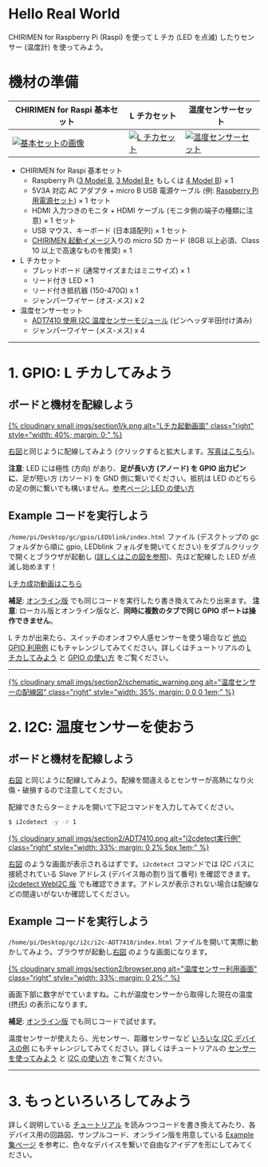 
# Hello Real World

CHIRIMEN for Raspberry Pi (Raspi) を使って L チカ (LED を点滅) したりセンサー (温度計) を使ってみよう。

# 機材の準備
| CHIRIMEN for Raspi 基本セット                                                                                                                                                                              | L チカセット                                                                                                                                                                                 | 温度センサーセット                                                                                                                                                                                         |
| ---------------------------------------------------------------------------------------------------------------------------------------------------------------------------------------------------------- | -------------------------------------------------------------------------------------------------------------------------------------------------------------------------------------------- | ---------------------------------------------------------------------------------------------------------------------------------------------------------------------------------------------------------- |
| [<img src="https://res.cloudinary.com/chirimen/image/fetch/c_limit,f_auto,q_auto,w_400/https://tutorial.chirimen.org/raspi/imgs/section0/Raspi3.jpg" alt="基本セットの画像">](imgs/section0/Raspi3.jpg) | [<img src="https://res.cloudinary.com/chirimen/image/fetch/c_limit,f_auto,q_auto,w_400/https://tutorial.chirimen.org/raspi/imgs/section0/L.jpg" alt="L チカセット">](imgs/section0/L.jpg) | [<img src="https://res.cloudinary.com/chirimen/image/fetch/c_limit,f_auto,q_auto,w_400/https://tutorial.chirimen.org/raspi/imgs/section2/parts.jpg" alt="温度センサーセット">](imgs/section2/parts.jpg) |

- CHIRIMEN for Raspi 基本セット
  - Raspberry Pi ([3 Model B](https://www.raspberrypi.org/products/raspberry-pi-3-model-b/), [3 Model B+](https://www.raspberrypi.org/products/raspberry-pi-3-model-b-plus/) もしくは [4 Model B](https://www.raspberrypi.org/products/raspberry-pi-4-model-b/)) × 1
  - 5V3A 対応 AC アダプタ + micro B USB 電源ケーブル (例: [Raspberry Pi 用電源セット](https://www.physical-computing.jp/product/1171)) × 1 セット
  - HDMI 入力つきのモニタ + HDMI ケーブル (モニタ側の端子の種類に注意) × 1 セット
  - USB マウス、キーボード (日本語配列) × 1 セット
  - [CHIRIMEN 起動イメージ](sdcard.md)入りの micro SD カード (8GB 以上必須、Class 10 以上で高速なものを推奨) × 1
- L チカセット
  - ブレッドボード (通常サイズまたはミニサイズ) × 1
  - リード付き LED × 1
  - リード付き抵抗器 (150-470Ω) x 1
  - ジャンパーワイヤー (オス-メス) x 2
- 温度センサーセット
  - [ADT7410 使用 I2C 温度センサーモジュール](http://akizukidenshi.com/catalog/g/gM-06675/) (ピンヘッダ半田付け済み)
  - ジャンパーワイヤー (メス-メス) x 4

-----

# 1. GPIO: L チカしてみよう

## ボードと機材を配線しよう

[{% cloudinary small imgs/section1/k.png alt="Lチカ起動画面" class="right" style="width: 40%; margin: 0;" %}](imgs/section1/k.png)

[右図](imgs/section1/k.png)と同じように配線してみよう (クリックすると拡大します。[写真はこちら](imgs/section0/h.jpg))。

**注意**: LED には極性 (方向) があり、**足が長い方 (アノード) を GPIO 出力ピンに**、足が短い方 (カソード) を GND 側に繋いでください。抵抗は LED のどちらの足の側に繋いでも構いません。[参考ページ: LED の使い方](https://www.marutsu.co.jp/pc/static/large_order/led)


## Example コードを実行しよう
`/home/pi/Desktop/gc/gpio/LEDblink/index.html` ファイル (デスクトップの gc フォルダから順に gpio, LEDblink フォルダを開いてください) をダブルクリックで開くとブラウザが起動し ([詳しくはこの図を参照](imgs/section0/example-files.png))、先ほど配線した LED が点滅し始めます！

[Lチカ成功動画はこちら](imgs/section0/L.gif)

**補足**: [オンライン版](https://r.chirimen.org/gpio-blink) でも同じコードを実行したり書き換えてみたり出来ます。
**注意**: ローカル版とオンライン版など、**同時に複数のタブで同じ GPIO ポートは操作できません**。

L チカが出来たら、スイッチのオンオフや人感センサーを使う場合など [他の GPIO 利用例](https://r.chirimen.org/examples#gpioExamples) にもチャレンジしてみてください。詳しくはチュートリアルの [L チカしてみよう](section0.md) と [GPIO の使い方](section1.md) をご覧ください。

-----

[{% cloudinary small imgs/section2/schematic_warning.png alt="温度センサーの配線図" class="right" style="width: 35%; margin: 0 0 0 1em;" %}](imgs/section2/schematic_warning.png)

# 2. I2C: 温度センサーを使おう

## ボードと機材を配線しよう

[右図](imgs/section2/schematic_warning.png) と同じように配線してみよう。配線を間違えるとセンサーが高熱になり火傷・破損するので注意してください。

配線できたらターミナルを開いて下記コマンドを入力してみてください。

```sh
$ i2cdetect -y -r 1
```

[{% cloudinary small imgs/section2/ADT7410.png alt="i2cdetect実行例" class="right" style="width: 33%; margin: 0 2% 5px 1em;" %}](imgs/section2/ADT7410.png)

[右図](imgs/section2/ADT7410.png) のような画面が表示されるはずです。`i2cdetect` コマンドでは I2C バスに接続されている Slave アドレス (デバイス毎の割り当て番号) を確認できます。[i2cdetect WebI2C 版](http://r.chirimen.org/i2cdetect) でも確認できます。アドレスが表示されない場合は配線などの間違いがないか確認してください。

## Example コードを実行しよう

`/home/pi/Desktop/gc/i2c/i2c-ADT7410/index.html` ファイルを開いて実際に動かしてみよう。ブラウザが起動し[右図](imgs/section2/browser.png) のような画面になります。

[{% cloudinary small imgs/section2/browser.png alt="温度センサー利用画面" class="right" style="width: 33%; margin: 0 2%;" %}](imgs/section2/browser.png)

画面下部に数字がでていますね。これが温度センサーから取得した現在の温度 (摂氏) の表示になります。

**補足**: [オンライン版](https://r.chirimen.org/i2c-adt7410) でも同じコードで試せます。

温度センサーが使えたら、光センサー、距離センサーなど [いろいな I2C デバイスの例](https://r.chirimen.org/examples#i2cExamples) にもチャレンジしてみてください。詳しくはチュートリアルの [センサーを使ってみよう](section2.md) と [I2C の使い方](section3.md) をご覧ください。

-----

# 3. もっといろいろしてみよう

詳しく説明している [チュートリアル](readme.md) を読みつつコードを書き換えてみたり、各デバイス用の回路図、サンプルコード、オンライン版を用意している [Example 集ページ](https://r.chirimen.org/examples) を参考に、色々なデバイスを繋いで自由なアイデアを形にしてみてください。
